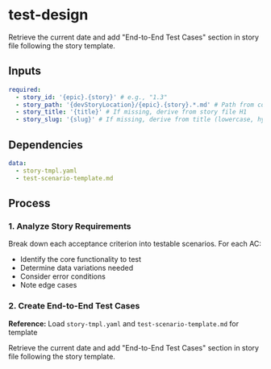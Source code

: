 <!-- Powered by BMAD™ Core -->

# test-design

Retrieve the current date and add "End-to-End Test Cases" section in story file following the story template.

## Inputs

```yaml
required:
  - story_id: '{epic}.{story}' # e.g., "1.3"
  - story_path: '{devStoryLocation}/{epic}.{story}.*.md' # Path from core-config.yaml
  - story_title: '{title}' # If missing, derive from story file H1
  - story_slug: '{slug}' # If missing, derive from title (lowercase, hyphenated)
```

## Dependencies

```yaml
data:
  - story-tmpl.yaml
  - test-scenario-template.md
```

## Process

### 1. Analyze Story Requirements

Break down each acceptance criterion into testable scenarios. For each AC:

- Identify the core functionality to test
- Determine data variations needed
- Consider error conditions
- Note edge cases

### 2. Create End-to-End Test Cases

**Reference:** Load `story-tmpl.yaml` and `test-scenario-template.md` for template

Retrieve the current date and add "End-to-End Test Cases" section in story file following the story template.
